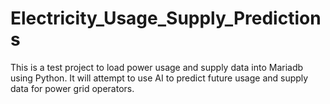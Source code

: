 # Electricity_Usage_Supply_Predictions
This is a test project to load power usage and supply data into Mariadb using Python.
It will attempt to use AI to predict future usage and supply data for power grid operators.
